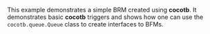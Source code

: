 This example demonstrates a simple BRM created using **cocotb**. It demonstrates basic **cocotb** triggers and shows how one can use the `cocotb.queue.Queue` class to create interfaces to BFMs.
